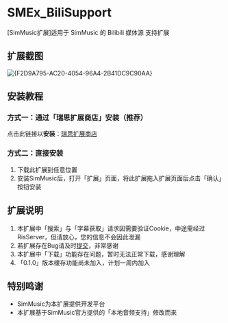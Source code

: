# SMEx_BiliSupport

[SimMusic扩展]适用于 SimMusic 的 Bilibili 媒体源 支持扩展

## 扩展截图

![{F2D9A795-AC20-4054-96A4-2B41DC9C90AA}](https://github.com/user-attachments/assets/22882b70-f2eb-43df-a397-9fec868a8589)

## 安装教程

### 方式一：通过「瑞思扩展商店」安装（推荐）

点击此链接以**安装**：[瑞思扩展商店](https://github.com/PYLXU/SMEx_pluginStore)

### 方式二：直接安装

1. 下载此扩展到任意位置
2. 安装SimMusic后，打开「扩展」页面，将此扩展拖入扩展页面后点击「确认」按钮安装

## 扩展说明

1. 本扩展中「搜索」与「字幕获取」请求因需要验证Cookie，中途需经过RisServer，但请放心，您的信息不会因此泄漏
2. 若扩展存在Bug请及时[提交](https://github.com/PYLXU/SMEx_BiliSupport/issues)，非常感谢
3. 本扩展中「下载」功能存在问题，暂时无法正常下载，感谢理解
4. 「0.1.0」版本缓存功能尚未加入，计划一周内加入

## 特别鸣谢

- SimMusic为本扩展提供开发平台
- 本扩展基于SimMusic官方提供的「本地音频支持」修改而来
